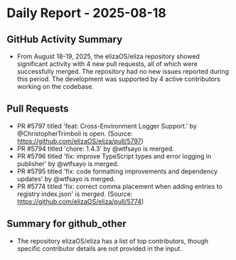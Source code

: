 # Daily Report - 2025-08-18

## GitHub Activity Summary
- From August 18-19, 2025, the elizaOS/eliza repository showed significant activity with 4 new pull requests, all of which were successfully merged. The repository had no new issues reported during this period. The development was supported by 4 active contributors working on the codebase.

## Pull Requests
- PR #5797 titled 'feat: Cross-Environment Logger Support.' by @ChristopherTrimboli is open. (Source: https://github.com/elizaOS/eliza/pull/5797)
- PR #5794 titled 'chore: 1.4.3' by @wtfsayo is merged.
- PR #5796 titled 'fix: improve TypeScript types and error logging in publisher' by @wtfsayo is merged.
- PR #5795 titled 'fix: code formatting improvements and dependency updates' by @wtfsayo is merged.
- PR #5774 titled 'fix: correct comma placement when adding entries to registry index.json' is merged. (Source: https://github.com/elizaOS/eliza/pull/5774)

## Summary for github_other
- The repository elizaOS/eliza has a list of top contributors, though specific contributor details are not provided in the input.